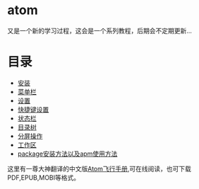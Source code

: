 # atom

又是一个新的学习过程，这会是一个系列教程，后期会不定期更新...


# 目录
* [安装][1]
* [菜单栏][2]
* [设置][3]
* [快捷键设置][4]
* [状态栏][5]
* [目录树][6]
* [分屏操作][7]
* [工作区][8]
* [package安装方法以及apm使用方法][9]

这里有一尊大神翻译的中文版[Atom飞行手册][10],可在线阅读，也可下载PDF,EPUB,MOBI等格式。

[1]:./install.md "安装"
[2]:./menuBar.md "菜单栏"
[3]:./settings.md "设置"
[4]:./keymap.md "快捷键设置"
[5]:./statusBar.md "状态栏"
[6]:./treeMenu.md "目录树"
[7]:./pane.md "分屏操作"
[8]:./workspace.md "工作区"
[9]:./package.md "包(Package)"
[10]:http://www.kancloud.cn/wizardforcel/atom-flight-manual/144561 "Atom飞行手册中文版"
